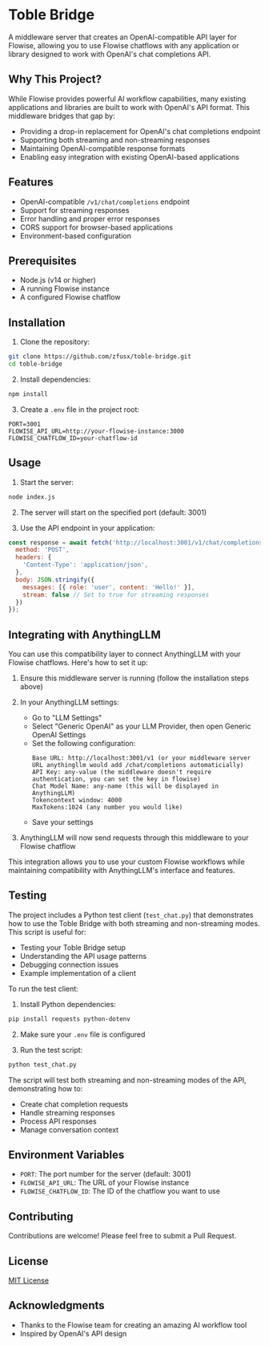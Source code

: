 # Toble Bridge

A middleware server that creates an OpenAI-compatible API layer for Flowise, allowing you to use Flowise chatflows with any application or library designed to work with OpenAI's chat completions API.

## Why This Project?

While Flowise provides powerful AI workflow capabilities, many existing applications and libraries are built to work with OpenAI's API format. This middleware bridges that gap by:

- Providing a drop-in replacement for OpenAI's chat completions endpoint
- Supporting both streaming and non-streaming responses
- Maintaining OpenAI-compatible response formats
- Enabling easy integration with existing OpenAI-based applications

## Features

- OpenAI-compatible `/v1/chat/completions` endpoint
- Support for streaming responses
- Error handling and proper error responses
- CORS support for browser-based applications
- Environment-based configuration

## Prerequisites

- Node.js (v14 or higher)
- A running Flowise instance
- A configured Flowise chatflow

## Installation

1. Clone the repository:
```bash
git clone https://github.com/zfusx/toble-bridge.git
cd toble-bridge
```

2. Install dependencies:
```bash
npm install
```

3. Create a `.env` file in the project root:
```env
PORT=3001
FLOWISE_API_URL=http://your-flowise-instance:3000
FLOWISE_CHATFLOW_ID=your-chatflow-id
```

## Usage

1. Start the server:
```bash
node index.js
```

2. The server will start on the specified port (default: 3001)

3. Use the API endpoint in your application:
```javascript
const response = await fetch('http://localhost:3001/v1/chat/completions', {
  method: 'POST',
  headers: {
    'Content-Type': 'application/json',
  },
  body: JSON.stringify({
    messages: [{ role: 'user', content: 'Hello!' }],
    stream: false // Set to true for streaming responses
  })
});
```

## Integrating with AnythingLLM

You can use this compatibility layer to connect AnythingLLM with your Flowise chatflows. Here's how to set it up:

1. Ensure this middleware server is running (follow the installation steps above)

2. In your AnythingLLM settings:
   - Go to "LLM Settings"
   - Select "Generic OpenAI" as your LLM Provider, then open Generic OpenAI Settings
   - Set the following configuration:
     ```
     Base URL: http://localhost:3001/v1 (or your middleware server URL anythingllm would add /chat/completions automaticially)
     API Key: any-value (the middleware doesn't require authentication, you can set the key in flowise)
     Chat Model Name: any-name (this will be displayed in AnythingLLM)
     Tokencontext window: 4000 
     MaxTokens:1024 (any number you would like)
     ```
   - Save your settings

3. AnythingLLM will now send requests through this middleware to your Flowise chatflow

This integration allows you to use your custom Flowise workflows while maintaining compatibility with AnythingLLM's interface and features.

## Testing

The project includes a Python test client (`test_chat.py`) that demonstrates how to use the Toble Bridge with both streaming and non-streaming modes. This script is useful for:

- Testing your Toble Bridge setup
- Understanding the API usage patterns
- Debugging connection issues
- Example implementation of a client

To run the test client:

1. Install Python dependencies:
```bash
pip install requests python-dotenv
```

2. Make sure your `.env` file is configured

3. Run the test script:
```bash
python test_chat.py
```

The script will test both streaming and non-streaming modes of the API, demonstrating how to:
- Create chat completion requests
- Handle streaming responses
- Process API responses
- Manage conversation context

## Environment Variables

- `PORT`: The port number for the server (default: 3001)
- `FLOWISE_API_URL`: The URL of your Flowise instance
- `FLOWISE_CHATFLOW_ID`: The ID of the chatflow you want to use

## Contributing

Contributions are welcome! Please feel free to submit a Pull Request.

## License

[MIT License](LICENSE)

## Acknowledgments

- Thanks to the Flowise team for creating an amazing AI workflow tool
- Inspired by OpenAI's API design